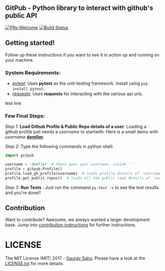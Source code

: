 ## GitPub - Python library to interact with github's public API
[![PRs Welcome](https://img.shields.io/badge/PRs-welcome-brightgreen.svg?style=flat-square)](http://makeapullrequest.com)
[![Build Status](https://travis-ci.org/Demfier/GitPub.svg?branch=master)](https://travis-ci.org/Demfier/GitPub)

## Getting started!
Follow up these instructions if you want to see it in action up and running on your machine.

### System Requirements:


* [pytest](http://doc.pytest.org/en/latest/): Uses __pytest__ as the unit-testing framework. Install using <code>pip install pytest</code>.
* [requests](https://pypi.python.org/pypi/requests/2.11.1): Uses __requests__ for interacting with the various api urls.

test line


### Few Final Steps:


*Step 1:* __Load Github Profile & Public Repo details of a user__: Loading a github profile just needs a _username_ to startwith. Here is a small demo with _username_ [__demfier__](https://github.com/Demfier).<br>

*Step 2:* Type the following commands in python shell:

```python
import gitpub

username = 'demfier' # there goes your username, inside ' '
profile = gitpub.Profile()
profile.load_gh_profile(username)  # loads profile details of `username`
profile.get_public_repos()  # loads all the public repo details of `username`
```

*Step 3:* __Run Tests__ : Just run the command `py.test -v` to see the test results.
   and you're done!!



## Contribution
Want to contribute? Awesome, we always wanted a larger development base. Jump into  [contribution instructions](CONTRIBUTING.md) for further instructions.

# LICENSE
The MIT License (MIT) 2017 - [Gaurav Sahu](https://github.com/demfier). Please have a look at the [LICENSE.txt](https://github.com/Demfier/GitPub/blob/master/LICENSE.txt) for more details.
